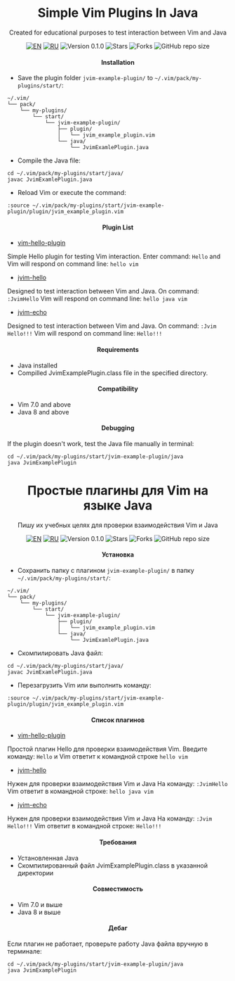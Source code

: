 <div align="center">

  <a id="english"></a>
  <h1>Simple Vim Plugins In Java</h1>
  <p>Created for educational purposes to test interaction
  between Vim and Java</p>


  [![EN](https://img.shields.io/badge/English-🇬🇧-blue)](#english)
  [![RU](https://img.shields.io/badge/Русский-🇷🇺-red)](#russian)
  ![Version 0.1.0](https://img.shields.io/badge/Version-0.1.0-orange.svg)
  ![Stars](https://img.shields.io/github/stars/AlexandrAnatoliev/jvim-plugins.svg?style=flat)
  ![Forks](https://img.shields.io/github/forks/AlexandrAnatoliev/jvim-plugins.svg?style=flat)
  ![GitHub repo size](https://img.shields.io/github/repo-size/AlexandrAnatoliev/jvim-plugins)

</div>

<div align="center">
  <h4>Installation</h4>
</div>
 
* Save the plugin folder `jvim-example-plugin/` 
to `~/.vim/pack/my-plugins/start/`:
```
~/.vim/
└── pack/
    └── my-plugins/
        └── start/
            └── jvim-example-plugin/
                ├── plugin/
                │   └── jvim_example_plugin.vim
                └── java/
                    └── JvimExamlePlugin.java
```

* Compile the Java file:
```
cd ~/.vim/pack/my-plugins/start/java/
javac JvimExamlePlugin.java
```

* Reload Vim or execute the command:

```
:source ~/.vim/pack/my-plugins/start/jvim-example-plugin/plugin/jvim_example_plugin.vim
```

<div align="center">
  <h4>Plugin List</h4>
</div>
 
 * [vim-hello-plugin](vim-hello-plugin/plugin/hello.vim)

Simple Hello plugin for testing Vim interaction.
Enter command: `Hello` and Vim will respond on command line:
`hello vim`

 * [jvim-hello](jvim-hello/README.md)

Designed to test interaction between Vim and Java.
On command: `:JvimHello` Vim will respond on command line:
`hello java vim`

 * [jvim-echo](jvim-echo/README.md)

Designed to test interaction between Vim and Java.
On command: `:Jvim Hello!!!` Vim will respond on command line:
`Hello!!!`

<div align="center">
  <h4>Requirements</h4>
</div>
 
* Java installed
* Compilled JvimExamplePlugin.class file in the specified directory. 

<div align="center">
  <h4>Compatibility</h4>
</div>
 
* Vim 7.0 and above
* Java 8 and above

<div align="center">
  <h4>Debugging</h4>
</div>

If the plugin doesn't work, test the Java file manually in terminal:

```
cd ~/.vim/pack/my-plugins/start/jvim-example-plugin/java
java JvimExamplePlugin
```
<div align="center">

  <a id="russian"></a>
  <h1>Простые плагины для Vim на языке Java</h1>
  <p>Пишу их учебных целях для проверки взаимодействия Vim и Java</p>

  [![EN](https://img.shields.io/badge/English-🇬🇧-blue)](#english)
  [![RU](https://img.shields.io/badge/Русский-🇷🇺-red)](#russian)
  ![Version 0.1.0](https://img.shields.io/badge/Version-0.1.0-orange.svg)
  ![Stars](https://img.shields.io/github/stars/AlexandrAnatoliev/jvim-plugins.svg?style=flat)
  ![Forks](https://img.shields.io/github/forks/AlexandrAnatoliev/jvim-plugins.svg?style=flat)
  ![GitHub repo size](https://img.shields.io/github/repo-size/AlexandrAnatoliev/jvim-plugins)

</div>

<div align="center">
  <h4>Установка</h4>
</div>
 
* Сохранить папку с плагином `jvim-example-plugin/` 
в папку `~/.vim/pack/my-plugins/start/`:
```
~/.vim/
└── pack/
    └── my-plugins/
        └── start/
            └── jvim-example-plugin/
                ├── plugin/
                │   └── jvim_example_plugin.vim
                └── java/
                    └── JvimExamlePlugin.java
```

* Скомпилировать Java файл:
```
cd ~/.vim/pack/my-plugins/start/java/
javac JvimExamlePlugin.java
```

* Перезагрузить Vim или выполнить команду:

```
:source ~/.vim/pack/my-plugins/start/jvim-example-plugin/plugin/jvim_example_plugin.vim
```

<div align="center">
  <h4>Список плагинов</h4>
</div>
 
 * [vim-hello-plugin](vim-hello-plugin/plugin/hello.vim)

Простой плагин Hello для проверки взаимодействия Vim.
Введите команду: `Hello` и Vim ответит к командной строке `hello vim`

 * [jvim-hello](jvim-hello/README.md)

Нужен для проверки взаимодействия Vim и Java
На команду: `:JvimHello` Vim ответит в командной строке: `hello java vim`

 * [jvim-echo](jvim-echo/README.md)

Нужен для проверки взаимодействия Vim и Java
На команду: `:Jvim Hello!!!` Vim ответит в командной строке: `Hello!!!`

<div align="center">
  <h4>Требования</h4>
</div>
 
* Установленная Java
* Скомпилированный файл JvimExamplePlugin.class в указанной директории

<div align="center">
  <h4>Совместимость</h4>
</div>
 
* Vim 7.0 и выше
* Java 8 и выше

<div align="center">
  <h4>Дебаг</h4>
</div>

Если плагин не работает, 
проверьте работу Java файла вручную в терминале:

```
cd ~/.vim/pack/my-plugins/start/jvim-example-plugin/java
java JvimExamplePlugin
```
